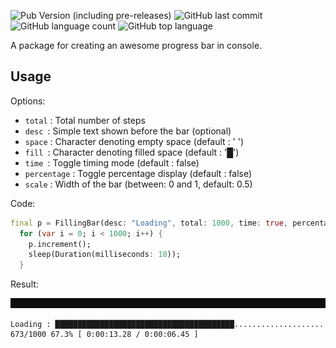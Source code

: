 ![Pub Version (including pre-releases)](https://img.shields.io/pub/v/console_bars?include_prereleases)
![GitHub last commit](https://img.shields.io/github/last-commit/RohitEdathil/ConsoleBars)
![GitHub language count](https://img.shields.io/github/languages/count/RohitEdathil/ConsoleBars)
![GitHub top language](https://img.shields.io/github/languages/top/RohitEdathil/ConsoleBars)

A package for creating an awesome progress bar in console.

## Usage

Options:

- `total` : Total number of steps
- `desc `: Simple text shown before the bar (optional)
- `space` : Character denoting empty space (default : ' ')
- `fill `: Character denoting filled space (default : '█')
- `time `: Toggle timing mode (default : false)
- `percentage` : Toggle percentage display (default : false)
- `scale` : Width of the bar (between: 0 and 1, default: 0.5)

Code:

```dart
final p = FillingBar(desc: "Loading", total: 1000, time: true, percentage:true);
  for (var i = 0; i < 1000; i++) {
    p.increment();
    sleep(Duration(milliseconds: 10));
  }
```

Result:

![Animation](https://github.com/RohitEdathil/ConsoleBars/blob/master/img/Animation.gif)

```
Loading : ████████████████████████████████████████.................... 673/1000 67.3% [ 0:00:13.28 / 0:00:06.45 ]
```

